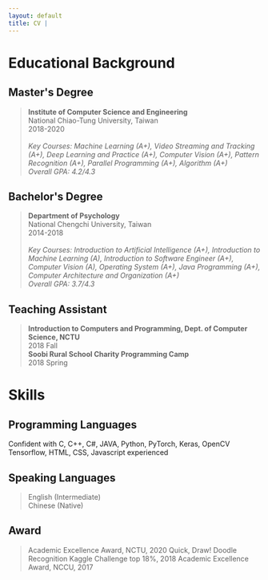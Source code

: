 ```yaml
---
layout: default
title: CV | 
---
```


# Educational Background

## Master's Degree

> **Institute of Computer Science and Engineering**  
National Chiao-Tung University, Taiwan  
2018-2020  
&nbsp;  
> *Key Courses: Machine Learning (A+), Video Streaming and Tracking (A+), Deep Learning and Practice (A+), Computer Vision (A+), Pattern Recognition (A+), Parallel Programming (A+), Algorithm (A+)*  
> *Overall GPA: 4.2/4.3*

## Bachelor's Degree

> **Department of Psychology**  
National Chengchi University, Taiwan  
2014-2018  
&nbsp;  
> *Key Courses: Introduction to Artificial Intelligence (A+), Introduction to Machine Learning (A), Introduction to Software Engineer (A+), Computer Vision (A), Operating System (A+), Java Programming (A+), Computer Architecture and Organization (A+)*  
> *Overall GPA: 3.7/4.3*

## Teaching Assistant
> **Introduction to Computers and Programming, Dept. of Computer Science, NCTU**  
2018 Fall  
> **Soobi Rural School Charity Programming Camp**  
2018 Spring

# Skills

## Programming Languages
Confident with C, C++, C#, JAVA, Python, PyTorch, Keras, OpenCV 
Tensorflow, HTML, CSS, Javascript experienced
 
## Speaking Languages
> English (Intermediate)  
Chinese (Native)  

## Award
> Academic Excellence Award, NCTU, 2020
> Quick, Draw! Doodle Recognition Kaggle Challenge top 18%, 2018
> Academic Excellence Award, NCCU, 2017
